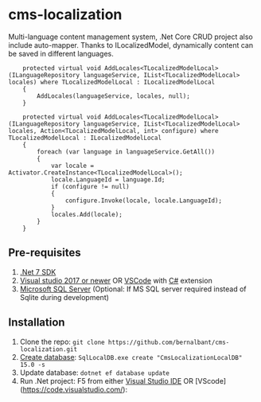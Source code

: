 # cms-localization

Multi-language content management system, .Net Core CRUD project also include auto-mapper. Thanks to ILocalizedModel, dynamically content can be saved in different languages.

        protected virtual void AddLocales<TLocalizedModelLocal>(ILanguageRepository languageService, IList<TLocalizedModelLocal> locales) where TLocalizedModelLocal : ILocalizedModelLocal
        {
            AddLocales(languageService, locales, null);
        }

        protected virtual void AddLocales<TLocalizedModelLocal>(ILanguageRepository languageService, IList<TLocalizedModelLocal> locales, Action<TLocalizedModelLocal, int> configure) where TLocalizedModelLocal : ILocalizedModelLocal
        {
            foreach (var language in languageService.GetAll())
            {
                var locale = Activator.CreateInstance<TLocalizedModelLocal>();
                locale.LanguageId = language.Id;
                if (configure != null)
                {
                    configure.Invoke(locale, locale.LanguageId);
                }
                locales.Add(locale);
            }
        }

## Pre-requisites

1. [.Net 7 SDK](https://dotnet.microsoft.com/en-us/download/dotnet/7.0)
2. [Visual studio 2017 or newer](https://www.visualstudio.com/) OR [VSCode](https://code.visualstudio.com/) with [C#](https://marketplace.visualstudio.com/items?itemName=ms-vscode.csharp) extension
3. [Microsoft SQL Server](https://www.microsoft.com/en-us/sql-server/sql-server-2017) (Optional: If MS SQL server required instead of Sqlite during development)

## Installation

1. Clone the repo: `git clone https://github.com/bernalbant/cms-localization.git`
2. [Create database](https://learn.microsoft.com/en-us/sql/tools/sqllocaldb-utility?view=sql-server-ver15): `SqlLocalDB.exe create "CmsLocalizationLocalDB" 15.0 -s`
3. Update database: `dotnet ef database update`
4. Run .Net project: F5 from either [Visual Studio IDE](https://www.visualstudio.com/) OR [VScode] (https://code.visualstudio.com/):
